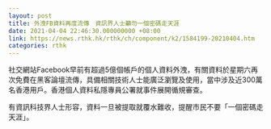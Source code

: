 ```yaml
---
layout: post
title: 外洩FB資料再度流傳　資訊界人士籲勿一個密碼走天涯
date: 2021-04-04 22:46:30.000000000 +08:00
link: https://news.rthk.hk/rthk/ch/component/k2/1584199-20210404.htm
categories: rthk
---
```


社交網站Facebook早前有超過5億個帳戶的個人資料外洩，有關資料於星期六再次免費在黑客論壇流傳，具備相關技術人士能廣泛瀏覽及使用，當中涉及近300萬名香港用戶。香港個人資料私隱專員公署就事件展開循規審查。

有資訊科技界人士形容，資料一旦被提取就覆水難收，提醒市民不要「一個密碼走天涯」。
